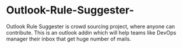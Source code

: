 # Outlook-Rule-Suggester-
Outlook Rule Suggester is crowd sourcing project, where anyone can contribute. This is an outlook addin which will help teams like DevOps manager their inbox that get huge number of mails.
